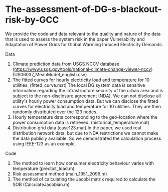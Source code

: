 # The-assessment-of-DG-s-blackout-risk-by-GCC

We provide the code and data relevant to the quality and nature of the data that is used to assess the system risk in the paper Vulnerability and Adaptation of Power Grids for Global Warming Induced Electricity Demands. 

Data
1) Climate prediction data from USGS NCCV database (https://www.usgs.gov/tools/national-climate-change-viewer-nccv) (US06037_MeanModel_english.csv)
2) The fitted curves for hourly electricity load and temperature for 10 utilities.  (fitted_curve.mat)
   The local DG system data is sensitive information regarding the infrastructure security of the urban area and is subject to the non-disclosure agreement (NDA).
We can not disclose all utility's hourly power consumption data. But we can disclose the fitted curves for electricity load and temperature for 10 utilities. They are then randomly distributed over the 123 nodes.
3) Hourly temperature data corresponding to the geo-location where the power consumption data is retrieved. (historical_temperature.mat)
4) Distribution grid data (case123.mat)
   In the paper, we used real distribution network data, but due to NDA restrictions we cannot make the data publicly available. So we demonstrated the calculation process using IEEE-123 as an example.

Code
1) The mothod to learn how consumer electricity behaviour varies with temperature (prectict_load.m)
2) Risk assessment method (main_1951_2099.m)
3) The method of calculating the Jacobi matrix required to calculate the SOB (CalculateJacobian.m)

